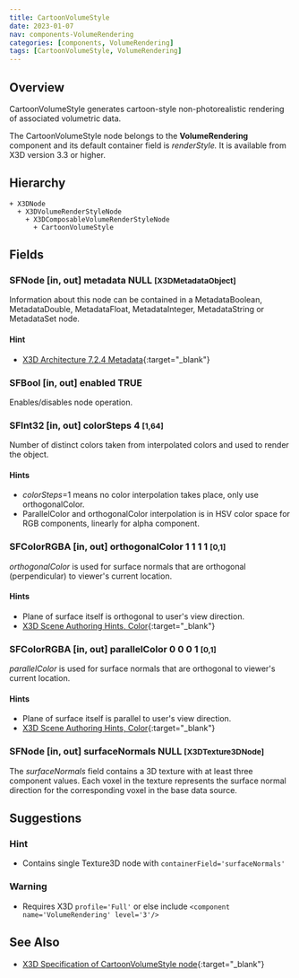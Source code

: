 ```yaml
---
title: CartoonVolumeStyle
date: 2023-01-07
nav: components-VolumeRendering
categories: [components, VolumeRendering]
tags: [CartoonVolumeStyle, VolumeRendering]
---
```

<style>
.post h3 {
  word-spacing: 0.2em;
}
</style>

## Overview

CartoonVolumeStyle generates cartoon-style non-photorealistic rendering of associated volumetric data.

The CartoonVolumeStyle node belongs to the **VolumeRendering** component and its default container field is *renderStyle.* It is available from X3D version 3.3 or higher.

## Hierarchy

```
+ X3DNode
  + X3DVolumeRenderStyleNode
    + X3DComposableVolumeRenderStyleNode
      + CartoonVolumeStyle
```

## Fields

### SFNode [in, out] **metadata** NULL <small>[X3DMetadataObject]</small>

Information about this node can be contained in a MetadataBoolean, MetadataDouble, MetadataFloat, MetadataInteger, MetadataString or MetadataSet node.

#### Hint

- [X3D Architecture 7.2.4 Metadata](https://www.web3d.org/specifications/X3Dv4Draft/ISO-IEC19775-1v4-IS.proof//Part01/components/core.html#Metadata){:target="_blank"}

### SFBool [in, out] **enabled** TRUE

Enables/disables node operation.

### SFInt32 [in, out] **colorSteps** 4 <small>[1,64]</small>

Number of distinct colors taken from interpolated colors and used to render the object.

#### Hints

- *colorSteps*=1 means no color interpolation takes place, only use orthogonalColor.
- ParallelColor and orthogonalColor interpolation is in HSV color space for RGB components, linearly for alpha component.

### SFColorRGBA [in, out] **orthogonalColor** 1 1 1 1 <small>[0,1]</small>

*orthogonalColor* is used for surface normals that are orthogonal (perpendicular) to viewer's current location.

#### Hints

- Plane of surface itself is orthogonal to user's view direction.
- [X3D Scene Authoring Hints, Color](https://www.web3d.org/x3d/content/examples/X3dSceneAuthoringHints.html#Color){:target="_blank"}

### SFColorRGBA [in, out] **parallelColor** 0 0 0 1 <small>[0,1]</small>

*parallelColor* is used for surface normals that are orthogonal to viewer's current location.

#### Hints

- Plane of surface itself is parallel to user's view direction.
- [X3D Scene Authoring Hints, Color](https://www.web3d.org/x3d/content/examples/X3dSceneAuthoringHints.html#Color){:target="_blank"}

### SFNode [in, out] **surfaceNormals** NULL <small>[X3DTexture3DNode]</small>

The *surfaceNormals* field contains a 3D texture with at least three component values. Each voxel in the texture represents the surface normal direction for the corresponding voxel in the base data source.

## Suggestions

### Hint

- Contains single Texture3D node with `containerField='surfaceNormals'`

### Warning

- Requires X3D `profile='Full'` or else include `<component name='VolumeRendering' level='3'/>`

## See Also

- [X3D Specification of CartoonVolumeStyle node](https://www.web3d.org/documents/specifications/19775-1/V4.0/Part01/components/volume.html#CartoonVolumeStyle){:target="_blank"}
